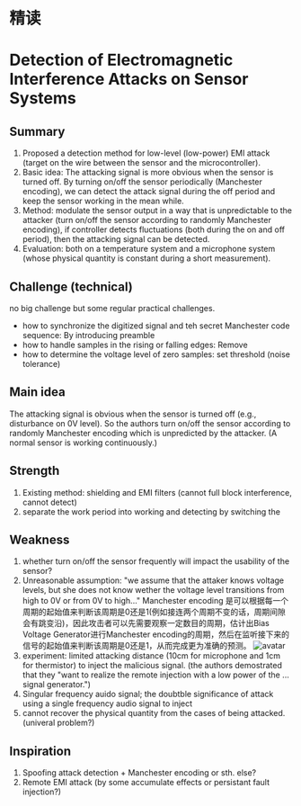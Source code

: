 # 精读 
# Detection of Electromagnetic Interference Attacks on Sensor Systems

## Summary
1. Proposed a detection method for low-level (low-power) EMI attack (target on the wire between the sensor and the microcontroller).
2. Basic idea: The attacking signal is more obvious when the sensor is turned off. By turning on/off the sensor periodically (Manchester encoding), we can detect the attack signal during the off period and keep the sensor working in the mean while.
3. Method: modulate the sensor output in a way that is unpredictable to the attacker (turn on/off the sensor according to randomly Manchester encoding), if controller detects fluctuations (both during the on and off period), then the attacking signal can be detected.
4. Evaluation: both on a temperature system and a microphone system (whose physical quantity is constant during a short measurement).

## Challenge (technical)
no big challenge but some regular practical challenges.
- how to synchronize the digitized signal and teh secret Manchester code sequence: By introducing preamble
- how to handle samples in the rising or falling edges: Remove
- how to determine the voltage level of zero samples: set threshold (noise tolerance)

## Main idea
The attacking signal is obvious when the sensor is turned off (e.g., disturbance on 0V level). So the authors turn on/off the sensor according to randomly Manchester encoding which is unpredicted by the attacker. (A normal sensor is working continuously.)
## Strength
1. Existing method: shielding and EMI filters (cannot full block interference, cannot detect)
2. separate the work period into working and detecting by switching the 
## Weakness
1. whether turn on/off the sensor frequently will impact the usability of the sensor?
2. Unreasonable assumption: "we assume that the attaker knows voltage levels, but she does not know wether the voltage level transitions from high to 0V or from 0V to high..." Manchester encoding 是可以根据每一个周期的起始值来判断该周期是0还是1(例如接连两个周期不变的话，周期间隙会有跳变沿)，因此攻击者可以先需要观察一定数目的周期，估计出Bias Voltage Generator进行Manchester encoding的周期，然后在监听接下来的信号的起始值来判断该周期是0还是1，从而完成更为准确的预测。
![avatar](https://upload.wikimedia.org/wikipedia/commons/9/90/Manchester_encoding_both_conventions.svg)
3. experiment: limited attacking distance (10cm for microphone and 1cm for thermistor) to inject the malicious signal. (the authors demostrated that they "want to realize the remote injection with a low power of the ... signal generator.")
4. Singular frequency auido signal; the doubtble significance of attack using a single frequency audio signal to inject
5. cannot recover the physical quantity from the cases of being attacked.(univeral problem?)

## Inspiration
1. Spoofing attack detection + Manchester encoding or sth. else?
2. Remote EMI attack (by some accumulate effects or persistant fault injection?)